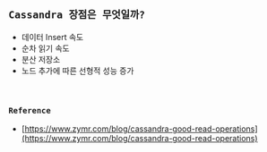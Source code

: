 ## `Cassandra 장점은 무엇일까?`

- 데이터 Insert 속도
- 순차 읽기 속도
- 분산 저장소
- 노드 추가에 따른 선형적 성능 증가

<br>

### `Reference`

- [https://www.zymr.com/blog/cassandra-good-read-operations](https://www.zymr.com/blog/cassandra-good-read-operations)